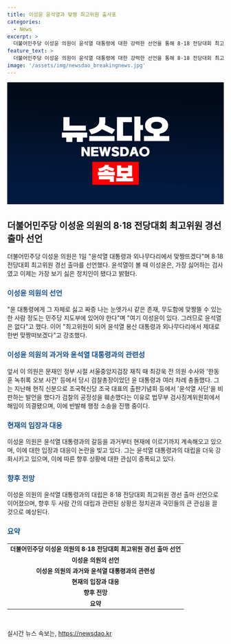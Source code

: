 ```yaml
---
title: 이성윤 윤석열과 맞짱 최고위원 출사표
categories:
  - News
excerpt: >
  더불어민주당 이성윤 의원이 윤석열 대통령에 대한 강력한 선언을 통해 8·18 전당대회 최고위원 경선 출마를 선언했다. 이성윤 의원은 자신의 페이스북에서 윤 대통령과 외나무다리에서 맞짱뜨겠다며 윤석열에 대한 비판과 도전을 표명했다. 과거 검찰 총장이었던 윤 대통령과 여러 차례 충돌한 경험이 있는 이성윤 의원은 윤 대통령을 비판하고, 최고위원으로서 맞짱을 뜨겠다는 강한 의지를 밝히며 화제를 모으고 있다.
feature_text: >
  더불어민주당 이성윤 의원이 윤석열 대통령에 대한 강력한 선언을 통해 8·18 전당대회 최고위원 경선 출마를 선언했다. 이성윤 의원은 자신의 페이스북에서 윤 대통령과 외나무다리에서 맞짱뜨겠다며 윤석열에 대한 비판과 도전을 표명했다. 과거 검찰 총장이었던 윤 대통령과 여러 차례 충돌한 경험이 있는 이성윤 의원은 윤 대통령을 비판하고, 최고위원으로서 맞짱을 뜨겠다는 강한 의지를 밝히며 화제를 모으고 있다.
image: '/assets/img/newsdao_breakingnews.jpg'
---
```


<p><img src="/assets/img/newsdao_breakingnews.jpg" alt="pcversion 속보" /></p>

<h2 data-ke-size="size26">더불어민주당 이성윤 의원의 8·18 전당대회 최고위원 경선 출마 선언</h2>

<p data-ke-size="size16">더불어민주당 이성윤 의원은 1일 "윤석열 대통령과 외나무다리에서 맞짱뜨겠다"며 8·18 전당대회 최고위원 경선 출마를 선언했다. 윤석열이 볼 때 이성윤은, 가장 싫어하는 검사였고 이제는 가장 보기 싫은 정치인이 됐다고 밝혔다.</p>

<h3><b><span style="color: #1a5490;">이성윤 의원의 선언</span></b></h3>

<p data-ke-size="size16">"윤 대통령에게 그 자체로 싫고 짜증 나는 눈엣가시 같은 존재, 무도함에 맞짱뜰 수 있는 한 사람 정도는 민주당 지도부에 있어야 한다"며 "여기 이성윤이 있다. 그러므로 윤석열은 없다"고 했다. 이어 "최고위원이 되어 윤석열 용산 대통령과 외나무다리에서 제대로 한번 맞짱떠보겠다"고 강조했다.</p>

<h3><b><span style="color: #1a5490;">이성윤 의원의 과거와 윤석열 대통령과의 관련성</span></b></h3>

<p data-ke-size="size16">앞서 이 의원은 문재인 정부 시절 서울중앙지검장 재직 때 최강욱 전 의원 수사와 '한동훈 녹취록 오보 사건' 등에서 당시 검찰총장이었던 윤 대통령과 여러 차례 충돌했다. 그는 지난해 현직 신분으로 조국혁신당 조국 대표의 출판기념회 등에서 '윤석열 사단'을 비판하는 발언을 했다가 검찰의 공정성을 훼손했다는 이유로 법무부 검사징계위원회에서 해임이 의결됐으며, 이에 반발해 행정 소송을 진행 중이다.</p>

<h3><b><span style="color: #1a5490;">현재의 입장과 대응</span></b></h3>

<p data-ke-size="size16">이성윤 의원은 윤석열 대통령과의 갈등을 과거부터 현재에 이르기까지 계속해오고 있으며, 이에 대한 입장과 대응이 논란을 빚고 있다. 그는 윤석열 대통령과의 대립을 더욱 강화시키고 있으며, 이에 따른 향후 상황에 대한 관심이 증폭되고 있다.</p>

<h3><b><span style="color: #1a5490;">향후 전망</span></b></h3>

<p data-ke-size="size16">이성윤 의원의 윤석열 대통령과의 대립은 8·18 전당대회 최고위원 경선 출마 선언으로 이어졌으며, 향후 두 사람 간의 대립과 관련된 상황은 정치권과 국민들의 큰 관심을 끌 것으로 예상된다.</p>

<h3><b><span style="color: #1a5490;">요약</span></b></h3>

<table>
<tbody>
<tr>
<td style="text-align: center; height: 17px;"><b>더불어민주당 이성윤 의원의 8·18 전당대회 최고위원 경선 출마 선언</b></td>
</tr>
<tr>
<td style="text-align: center; height: 17px;"><b>이성윤 의원의 선언</b></td>
</tr>
<tr>
<td style="text-align: center; height: 17px;"><b>이성윤 의원의 과거와 윤석열 대통령과의 관련성</b></td>
</tr>
<tr>
<td style="text-align: center; height: 17px;"><b>현재의 입장과 대응</b></td>
</tr>
<tr>
<td style="text-align: center; height: 17px;"><b>향후 전망</b></td>
</tr>
<tr>
<td style="text-align: center; height: 17px;"><b>요약</b></td>
</tr>
</tbody>
</table>

<p data-ke-size="size16">&nbsp;</p>
실시간 뉴스 속보는, <a href="https://newsdao.kr" rel="dofollow">https://newsdao.kr</a>


